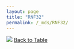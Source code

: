 ```yaml
---
layout: page
title: "RNF32"
permalink: /_mds/RNF32/
---
```


![](../../alns_9.28.22/aln_5HSAA091695_0.985.png?raw=true
)
[Back to Table](../../display)
